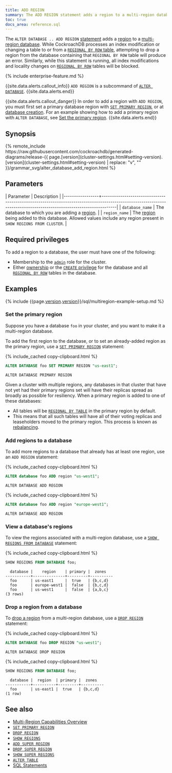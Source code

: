 ```yaml
---
title: ADD REGION
summary: The ADD REGION statement adds a region to a multi-region database.
toc: true
docs_area: reference.sql
---
```


 The `ALTER DATABASE .. ADD REGION` [statement](sql-statements.html) adds a [region](multiregion-overview.html#database-regions) to a [multi-region database](multiregion-overview.html). While CockroachDB processes an index modification or changing a table to or from a [`REGIONAL BY ROW` table](multiregion-overview.html#regional-by-row-tables), attempting to drop a region from the database containing that `REGIONAL BY ROW` table will produce an error. Similarly, while this statement is running, all index modifications and locality changes on [`REGIONAL BY ROW`](multiregion-overview.html#regional-by-row-tables) tables will be blocked.

{% include enterprise-feature.md %}

{{site.data.alerts.callout_info}}
`ADD REGION` is a subcommand of [`ALTER DATABASE`](alter-database.html).
{{site.data.alerts.end}}

{{site.data.alerts.callout_danger}}
In order to add a region with `ADD REGION`, you must first set a primary database region with [`SET PRIMARY REGION`](set-primary-region.html), or at [database creation](create-database.html). For an example showing how to add a primary region with `ALTER DATABASE`, see [Set the primary region](#set-the-primary-region).
{{site.data.alerts.end}}

## Synopsis

<div>
{% remote_include https://raw.githubusercontent.com/cockroachdb/generated-diagrams/release-{{ page.[version](cluster-settings.html#setting-version).[version](cluster-settings.html#setting-version) | replace: "v", "" }}/grammar_svg/alter_database_add_region.html %}
</div>

## Parameters

| Parameter       | Description                                                                                                                                                       |
|-----------------+-------------------------------------------------------------------------------------------------------------------------------------------------------------------|
| `database_name` | The database to which you are adding a [region](multiregion-overview.html#database-regions).                                                                      |
| `region_name`   | The [region](multiregion-overview.html#database-regions) being added to this database.  Allowed values include any region present in `SHOW REGIONS FROM CLUSTER`. |

## Required privileges

To add a region to a database, the user must have one of the following:

- Membership to the [`admin`](security-reference/authorization.html#admin-role) role for the cluster.
- Either [ownership](security-reference/authorization.html#object-ownership) or the [`CREATE` privilege](security-reference/authorization.html#supported-privileges) for the database and all [`REGIONAL BY ROW`](multiregion-overview.html#regional-by-row-tables) tables in the database.

## Examples

{% include {{page.[version](cluster-settings.html#setting-version).[version](cluster-settings.html#setting-version)}}/sql/multiregion-example-setup.md %}

### Set the primary region

Suppose you have a database `foo` in your cluster, and you want to make it a multi-region database.

To add the first region to the database, or to set an already-added region as the primary region, use a [`SET PRIMARY REGION`](set-primary-region.html) statement:

{% include_cached copy-clipboard.html %}
~~~ sql
ALTER DATABASE foo SET PRIMARY REGION "us-east1";
~~~

~~~
ALTER DATABASE PRIMARY REGION
~~~

Given a cluster with multiple regions, any databases in that cluster that have not yet had their primary regions set will have their replicas spread as broadly as possible for resiliency. When a primary region is added to one of these databases:

- All tables will be [`REGIONAL BY TABLE`](set-locality.html#regional-by-table) in the primary region by default.
- This means that all such tables will have all of their voting replicas and leaseholders moved to the primary region. This process is known as [rebalancing](architecture/replication-layer.html#leaseholder-rebalancing).

### Add regions to a database

To add more regions to a database that already has at least one region, use an `ADD REGION` statement:

{% include_cached copy-clipboard.html %}
~~~ sql
ALTER database foo ADD region "us-west1";
~~~

~~~
ALTER DATABASE ADD REGION
~~~

{% include_cached copy-clipboard.html %}
~~~ sql
ALTER database foo ADD region "europe-west1";
~~~

~~~
ALTER DATABASE ADD REGION
~~~

### View a database's regions

To view the regions associated with a multi-region database, use a [`SHOW REGIONS FROM DATABASE`](show-regions.html) statement:

{% include_cached copy-clipboard.html %}
~~~ sql
SHOW REGIONS FROM DATABASE foo;
~~~

~~~
  database |    region    | primary |  zones
-----------+--------------+---------+----------
  foo      | us-east1     |  true   | {b,c,d}
  foo      | europe-west1 |  false  | {b,c,d}
  foo      | us-west1     |  false  | {a,b,c}
(3 rows)
~~~

### Drop a region from a database

To [drop a region](drop-region.html) from a multi-region database, use a [`DROP REGION`](drop-region.html) statement:

{% include_cached copy-clipboard.html %}
~~~ sql
ALTER DATABASE foo DROP REGION "us-west1";
~~~

~~~
ALTER DATABASE DROP REGION
~~~

{% include_cached copy-clipboard.html %}
~~~ sql
SHOW REGIONS FROM DATABASE foo;
~~~

~~~
  database |  region  | primary |  zones
-----------+----------+---------+----------
  foo      | us-east1 |  true   | {b,c,d}
(1 row)
~~~

## See also

- [Multi-Region Capabilities Overview](multiregion-overview.html)
- [`SET PRIMARY REGION`](set-primary-region.html)
- [`DROP REGION`](drop-region.html)
- [`SHOW REGIONS`](show-regions.html)
- [`ADD SUPER REGION`](add-super-region.html)
- [`DROP SUPER REGION`](drop-super-region.html)
- [`SHOW SUPER REGIONS`](show-super-regions.html)
- [`ALTER TABLE`](alter-table.html)
- [SQL Statements](sql-statements.html)

